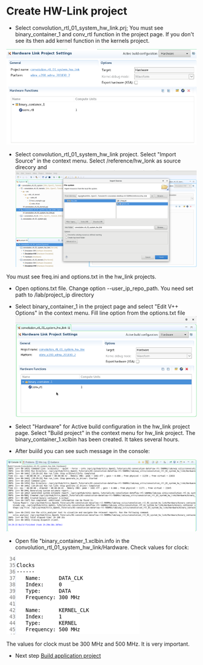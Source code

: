 # Create HW-Link project
* Select convolution_rtl_01_system_hw_link.prj; You must see binary_container_1 and conv_rtl function in the project page. If you don't see its then add kernel function in the kernels project.

![hw_project_page](./hw_project_page.png)

* Select convolution_rtl_01_system_hw_link project. Select "Import Source" in the context menu. Select <path>/reference/hw_lonk as source direcory and 
![hw_import](./hw_import.png)

You must see freq.ini and options.txt in the hw_link projects.

* Open options.txt file. Change option --user_ip_repo_path. You need set path to <path>/lab/project_ip directory

* Select binary_container_1 in the project page and select "Edit V++ Options" in the context menu. Fill line option from the options.txt file
![hw_edit_options](./hw_edit_options.png)

* Select "Hardware" for Active build configuration in the hw_link project page. Select "Build project" in the context menu for hw_link project. The binary_container_1.xclbin has been created. It takes several hours.

* After buiild you can see such message in the console:

![hw_console](./hw_console.png)

* Open file "binary_container_1.xclbin.info in the convolution_rtl_01_system_hw_link/Hardware. Check values for clock:

![hw_clock_info](./hw_clock_info.png)

The values for clock must be 300 MHz and 500 MHz. It is very important.

* Next step [Build  application project](./build_app_project.md) 